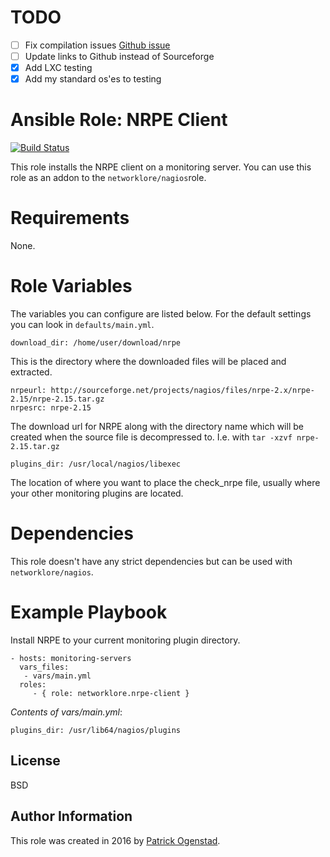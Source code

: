 # TODO
- [ ] Fix compilation issues [Github issue](https://github.com/NagiosEnterprises/nrpe/issues/93)
- [ ] Update links to Github instead of Sourceforge
- [x] Add LXC testing
- [x] Add my standard os'es to testing

# Ansible Role: NRPE Client

[![Build Status](https://travis-ci.org/networklore/ansible-role-nrpe-client.svg?branch=master)](https://travis-ci.org/networklore/ansible-role-nrpe-client)

This role installs the NRPE client on a monitoring server. You can use this role as an addon to the `networklore/nagios`role.


# Requirements

None.


# Role Variables

The variables you can configure are listed below. For the default settings you can look in `defaults/main.yml`.

    download_dir: /home/user/download/nrpe

This is the directory where the downloaded files will be placed and extracted.

    nrpeurl: http://sourceforge.net/projects/nagios/files/nrpe-2.x/nrpe-2.15/nrpe-2.15.tar.gz
    nrpesrc: nrpe-2.15

The download url for NRPE along with the directory name which will be created when the source file is
decompressed to. I.e. with `tar -xzvf nrpe-2.15.tar.gz`

    plugins_dir: /usr/local/nagios/libexec

The location of where you want to place the check_nrpe file, usually where your other monitoring plugins are located.

# Dependencies

This role doesn't have any strict dependencies but can be used with `networklore/nagios`.

# Example Playbook

Install NRPE to your current monitoring plugin directory.

    - hosts: monitoring-servers
      vars_files:
       - vars/main.yml    
      roles:
         - { role: networklore.nrpe-client }

*Contents of vars/main.yml*:

    plugins_dir: /usr/lib64/nagios/plugins

License
-------

BSD

Author Information
------------------

This role was created in 2016 by [Patrick Ogenstad](https://networklore.com).
